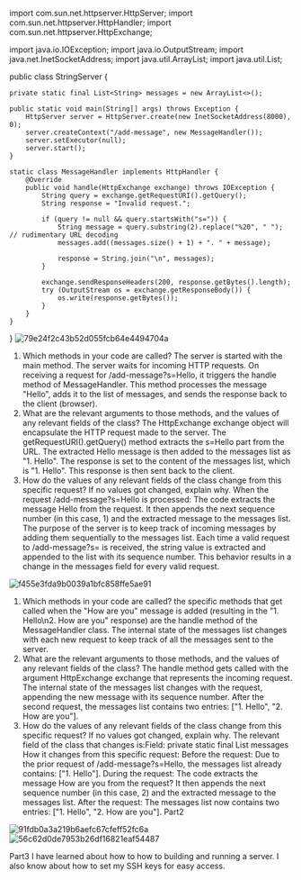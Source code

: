 import com.sun.net.httpserver.HttpServer;
import com.sun.net.httpserver.HttpHandler;
import com.sun.net.httpserver.HttpExchange;

import java.io.IOException;
import java.io.OutputStream;
import java.net.InetSocketAddress;
import java.util.ArrayList;
import java.util.List;

public class StringServer {

    private static final List<String> messages = new ArrayList<>();

    public static void main(String[] args) throws Exception {
        HttpServer server = HttpServer.create(new InetSocketAddress(8000), 0);
        server.createContext("/add-message", new MessageHandler());
        server.setExecutor(null);
        server.start();
    }

    static class MessageHandler implements HttpHandler {
        @Override
        public void handle(HttpExchange exchange) throws IOException {
            String query = exchange.getRequestURI().getQuery();
            String response = "Invalid request.";

            if (query != null && query.startsWith("s=")) {
                String message = query.substring(2).replace("%20", " "); // rudimentary URL decoding
                messages.add((messages.size() + 1) + ". " + message);

                response = String.join("\n", messages);
            }

            exchange.sendResponseHeaders(200, response.getBytes().length);
            try (OutputStream os = exchange.getResponseBody()) {
                os.write(response.getBytes());
            }
        }
    }
}
![79e24f2c43b52d055fcb64e4494704a](https://github.com/Awu-Lin/cse15l-lab-reports/assets/94472422/e341ac66-5ca5-41da-9e0c-3ba432c0d6ed)
1. Which methods in your code are called?
  The server is started with the main method.
  The server waits for incoming HTTP requests.
  On receiving a request for /add-message?s=Hello, it triggers the handle method of MessageHandler.
  This method processes the message "Hello", adds it to the list of messages, and sends the response back to the client (browser).
2. What are the relevant arguments to those methods, and the values of any relevant fields of the class?
  The HttpExchange exchange object will encapsulate the HTTP request made to the server.
  The getRequestURI().getQuery() method extracts the s=Hello part from the URL.
  The extracted Hello message is then added to the messages list as "1. Hello".
  The response is set to the content of the messages list, which is "1. Hello".
  This response is then sent back to the client.
3. How do the values of any relevant fields of the class change from this specific request? If no values got changed, explain why.
  When the request /add-message?s=Hello is processed:
  The code extracts the message Hello from the request.
  It then appends the next sequence number (in this case, 1) and the extracted message to the messages list.
  The purpose of the server is to keep track of incoming messages by adding them sequentially to the messages list. 
  Each time a valid request to /add-message?s=<string> is received, the string value is extracted and appended to the list with its     sequence number. 
  This behavior results in a change in the messages field for every valid request.

![f455e3fda9b0039a1bfc858ffe5ae91](https://github.com/Awu-Lin/cse15l-lab-reports/assets/94472422/c7cc1ccb-c789-4f2f-a983-319f28bb8318)
1. Which methods in your code are called?
  the specific methods that get called when the "How are you" message is added (resulting in the "1. Hello\n2. How are you" response) are the handle method of the MessageHandler class. The internal state of the messages list changes with each new request to keep track of all the messages sent to the server.
2. What are the relevant arguments to those methods, and the values of any relevant fields of the class?
  The handle method gets called with the argument HttpExchange exchange that represents the incoming request. The internal state of the messages list changes with the request, appending the new message with its sequence number. After the second request, the messages list contains two entries: ["1. Hello", "2. How are you"].
3. How do the values of any relevant fields of the class change from this specific request? If no values got changed, explain why.
  The relevant field of the class that changes is:Field: private static final List<String> messages
  How it changes from this specific request:
  Before the request: Due to the prior request of /add-message?s=Hello, the messages list already contains: ["1. Hello"].
  During the request: The code extracts the message How are you from the request? It then appends the next sequence number (in this case, 2) and the extracted message to the messages list.
  After the request: The messages list now contains two entries: ["1. Hello", "2. How are you"].
Part2

![91fdb0a3a219b6aefc67cfeff52fc6a](https://github.com/Lyon0129/cse15l-lab-reports/assets/130290363/2e1e51eb-86a7-4134-beff-1c904ba91863)
![56c62d0de7953b26df16821eaf54487](https://github.com/Lyon0129/cse15l-lab-reports/assets/130290363/f15d510f-5cb3-4c83-b1ff-91d579b40fca)

Part3
I have learned about how to how to building and running a server.
I also know about how to set my SSH keys for easy access.
